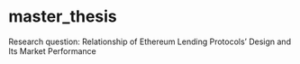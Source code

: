 # master_thesis
Research question: Relationship of Ethereum Lending Protocols’ Design and Its Market Performance 
